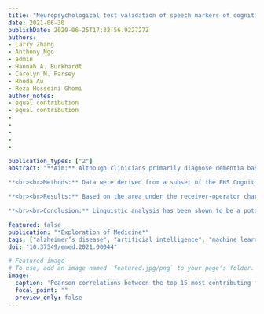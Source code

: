 ```yaml
---
title: "Neuropsychological test validation of speech markers of cognitive impairment in the Framingham Cognitive Aging Cohort"
date: 2021-06-30
publishDate: 2020-06-25T17:32:56.922727Z
authors:
- Larry Zhang
- Anthony Ngo
- admin
- Hannah A. Burkhardt
- Carolyn M. Parsey
- Rhoda Au
- Reza Hosseini Ghomi
author_notes:
- equal contribution
- equal contribution
-
-
-
-
-

publication_types: ["2"]
abstract: "**Aim:** Although clinicians primarily diagnose dementia based on a combination of metrics such as medical history and formal neuropsychological tests, recent work using linguistic analysis of narrative speech to identify dementia has shown promising results. We aim to build upon research by Thomas JA & Burkardt HA et al. (J Alzheimers Dis. 2020;76:905–2) and Alhanai et al. (arXiv:1710.07551v1. 2020) on the Framingham Heart Study (FHS) Cognitive Aging Cohort by 1) demonstrating the predictive capability of linguistic analysis in differentiating cognitively normal from cognitively impaired participants and 2) comparing the performance of the original linguistic features with the performance of expanded features.

**<br><br>Methods:** Data were derived from a subset of the FHS Cognitive Aging Cohort. We analyzed a sub-selection of 98 participants, which provided 127 unique audio files and clinical observations (n = 127, female = 47%, cognitively impaired = 43%). We built on previous work which extracted original linguistic features from transcribed audio files by extracting expanded features. We used both feature sets to train logistic regression classifiers to distinguish cognitively normal from cognitively impaired participants and compared the predictive power of the original and expanded linguistic feature sets, and participants’ Mini-Mental State Examination (MMSE) scores.

**<br><br>Results:** Based on the area under the receiver-operator characteristic curve (AUC) of the models, both the original (AUC = 0.882) and expanded (AUC = 0.883) feature sets outperformed MMSE (AUC = 0.870) in classifying cognitively impaired and cognitively normal participants. Although the original and expanded feature sets had similar AUC, the expanded feature set showed better positive and negative predictive value [expanded: positive predictive value (PPV) = 0.738, negative predictive value (NPV) = 0.889; original: PPV = 0.701, NPV = 0.869].

**<br><br>Conclusion:** Linguistic analysis has been shown to be a potentially powerful tool for clinical use in classifying cognitive impairment. This study expands the work of several others, but further studies into the plausibility of speech analysis in clinical use are vital to ensure the validity of speech analysis for clinical classification of cognitive impairment."

featured: false
publication: "*Exploration of Medicine*"
tags: ["alzheimer’s disease", "artificial intelligence", "machine learning", "prediction", "biomarkers", "digital biomarkers", "cognitive dysfunction","dementia", "early diagnosis", "natural language processing", "automated speech processing", "NLP", "neuropsychological tests", "voice", "data utility", "data quality", "framingham heart study"]
doi: "10.37349/emed.2021.00044"

# Featured image
# To use, add an image named `featured.jpg/png` to your page's folder. 
image:
  caption: 'Pearson correlations between the top 15 most contributing features from the original linguistic feature set and the language-based NPTs.'
  focal_point: ""
  preview_only: false
---
```

